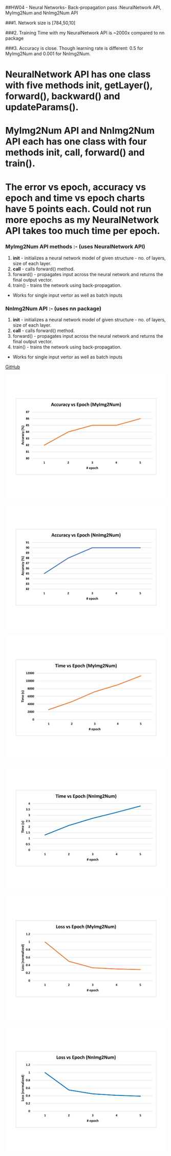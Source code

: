 ##HW04 - Neural Networks- Back-propagation pass :NeuralNetwork API, MyImg2Num and NnImg2Num API

###1. Network size is [784,50,10]

###2. Training Time with my NeuralNetwork API is ~2000x compared to nn package

###3. Accuracy is close. Though learning rate is different: 0.5 for MyImg2Num  and 0.001 for  NnImg2Num.

# NeuralNetwork API has one class with five methods __init__, getLayer(), forward(), backward() and updateParams().

# MyImg2Num API and NnImg2Num API each has one class with four methods __init__, __call__, forward() and train().

# The error vs epoch, accuracy vs epoch and time vs epoch charts have 5 points each. Could not run more epochs as my NeuralNetwork API takes too much time per epoch.

### MyImg2Num API methods :- (uses NeuralNetwork API)
1. __init__ -  initializes a neural network model of given structure - no. of layers, size of each layer. 
2. __call__ - calls forward() method.
3. forward() - propagates input across the neural network and returns the final output vector.
4. train() - trains the network using back-propagation.
* Works for single input vertor as well as batch inputs

### NnImg2Num API :- (uses nn package)
1. __init__ -  initializes a neural network model of given structure - no. of layers, size of each layer. 
2. __call__ - calls forward() method.
3. forward() - propagates input across the neural network and returns the final output vector.
4. train() - trains the network using back-propagation.
* Works for single input vertor as well as batch inputs

[GitHub](https://github.com/Shakib7/BME595-DeepLearning-sarwar/tree/master/HW4)

![Accuracy vs epoch (My)](https://github.com/Shakib7/BME595-DeepLearning-sarwar/blob/master/HW4/Acc(My).jpg)

![Accuracy vs epoch (NN)](https://github.com/Shakib7/BME595-DeepLearning-sarwar/blob/master/HW4/Acc(NN).jpg)

![Time vs epoch (My)](https://github.com/Shakib7/BME595-DeepLearning-sarwar/blob/master/HW4/Time(My).jpg)

![Time vs epoch (NN)](https://github.com/Shakib7/BME595-DeepLearning-sarwar/blob/master/HW4/Time(NN).jpg)

![Loss vs epoch (My)](https://github.com/Shakib7/BME595-DeepLearning-sarwar/blob/master/HW4/Loss(My).jpg)

![Loss vs epoch (NN)](https://github.com/Shakib7/BME595-DeepLearning-sarwar/blob/master/HW4/Loss(NN).jpg)